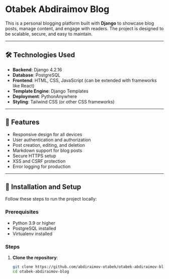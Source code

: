 # Otabek Abdiraimov Blog

This is a personal blogging platform built with **Django** to showcase blog posts, manage content, and engage with readers. The project is designed to be scalable, secure, and easy to maintain.

---

## 🛠️ Technologies Used

- **Backend**: Django 4.2.16
- **Database**: PostgreSQL
- **Frontend**: HTML, CSS, JavaScript (can be extended with frameworks like React)
- **Template Engine**: Django Templates
- **Deployment**: PythonAnywhere
- **Styling**: Tailwind CSS (or other CSS frameworks)

---

## 🌟 Features

- Responsive design for all devices
- User authentication and authorization
- Post creation, editing, and deletion
- Markdown support for blog posts
- Secure HTTPS setup
- XSS and CSRF protection
- Error logging for production

---

## 🚀 Installation and Setup

Follow these steps to run the project locally:

### Prerequisites

- Python 3.9 or higher
- PostgreSQL installed
- Virtualenv installed

### Steps

1. **Clone the repository**:
   ```bash
   git clone https://github.com/abdiraimov-otabek/otabek-abdiraimov-blog.git
   cd otabek-abdiraimov-blog
